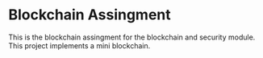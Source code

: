 # Blockchain Assingment

This is the blockchain assingment for the blockchain and security module. This project implements a mini blockchain.
